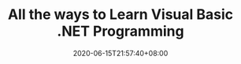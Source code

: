 ---
title: "All the ways to Learn Visual Basic .NET Programming"
date: 2020-06-15T21:57:40+08:00
lastmod: 2020-07-08T01:01:01+03:00
categories: ["Programming Languages"]
url: "/programming-languages/all-ways-to-learn-visual-basic/"
type: skills
layout: programming
name: "Visual Basic"
description: "Hack the learning process and discover the ways to learn Visual Basic .NET programming efficiently by knowing for each way their strong and weak points, along with resources or links for each one to broaden your programming knowledge."
ogimage: "/img/programming/ways-covers/13-way-to-learn-visual-basic.png"
authors: ["All Ways to Study Team"]
---